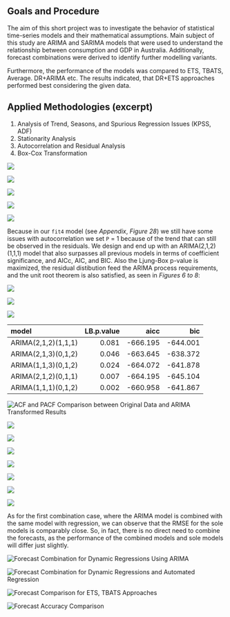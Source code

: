 Goals and Procedure
-------------------

The aim of this short project was to investigate the behavior of
statistical time-series models and their mathematical assumptions. Main
subject of this study are ARIMA and SARIMA models that were used to
understand the relationship between consumption and GDP in Australia.
Additionally, forecast combinations were derived to identify further
modelling variants.

Furthermore, the performance of the models was compared to ETS, TBATS,
Average. DR+ARIMA etc. The results indicated, that DR+ETS approaches
performed best considering the given data.

Applied Methodologies (excerpt)
-------------------------------

1.  Analysis of Trend, Seasons, and Spurious Regression Issues (KPSS,
    ADF)
2.  Stationarity Analysis
3.  Autocorrelation and Residual Analysis
4.  Box-Cox Transformation

![](readme_files/figure-markdown_github/Figure%201%20Disposable%20income%20Analysis-1.png)

![](readme_files/figure-markdown_github/Figure%202%20residuals%20analysis-1.png)

![](readme_files/figure-markdown_github/Figure%203%20log-diff-1.png)

![](readme_files/figure-markdown_github/Figure%204%20ARIMA%20(2,1,3)(0,1,2)-1.png)

![](readme_files/figure-markdown_github/Figure%205%20residual%20analysis-1.png)

Because in our `fit4` model (see *Appendix*, *Figure 28*) we still have
some issues with autocorrelation we set `P` = 1 because of the trend
that can still be observed in the residuals. We design and end up with
an ARIMA(2,1,2)(1,1,1) model that also surpasses all previous models in
terms of coefficient significance, and AICc, AIC, and BIC. Also the
Ljung-Box p-value is maximized, the residual distibution feed the ARIMA
process requirements, and the unit root theorem is also satisfied, as
seen in *Figures 6 to 8*:

![](readme_files/figure-markdown_github/Figure%206%20model,%20ACF%20and%20PACF-1.png)

![](readme_files/figure-markdown_github/Figure%207%20residual%20analysis-1.png)

![](readme_files/figure-markdown_github/Figure%208%20characterisitc%20roots-1.png)

| model               |  LB.p.value|      aicc|       bic|
|:--------------------|-----------:|---------:|---------:|
| ARIMA(2,1,2)(1,1,1) |       0.081|  -666.195|  -644.001|
| ARIMA(2,1,3)(0,1,2) |       0.046|  -663.645|  -638.372|
| ARIMA(1,1,3)(0,1,2) |       0.024|  -664.072|  -641.878|
| ARIMA(2,1,2)(0,1,1) |       0.007|  -664.195|  -645.104|
| ARIMA(1,1,1)(0,1,2) |       0.002|  -660.958|  -641.867|

![ACF and PACF Comparison between Original Data and ARIMA Transformed
Results](readme_files/figure-markdown_github/Figure%202%20ACF%20and%20PACF%20comparison-1.png)

![](readme_files/figure-markdown_github/ARIMA%20forecast-1.png)

![](readme_files/figure-markdown_github/Comparison%20of%20ARIMA%20DR-1.png)

![](readme_files/figure-markdown_github/Figure%2012%20ACF%20and%20PACF%20comparison-1.png)

![](readme_files/figure-markdown_github/Figure%2013%20residual%20analysis%20DR-1.png)

![](readme_files/figure-markdown_github/Figure%2014%20errors%20comparison-1.png)

![](readme_files/figure-markdown_github/Figure%2015%20errors%20comparison-1.png)

![](readme_files/figure-markdown_github/Figure%2017%20forecasts%20comparison-1.png)

As for the first combination case, where the ARIMA model is combined
with the same model with regression, we can observe that the RMSE for
the sole models is comparably close. So, in fact, there is no direct
need to combine the forecasts, as the performance of the combined models
and sole models will differ just slightly.

![Forecast Combination for Dynamic Regressions Using
ARIMA](readme_files/figure-markdown_github/ARIMA%20and%20DR%20plot-1.png)

![Forecast Combination for Dynamic Regressions and Automated
Regression](readme_files/figure-markdown_github/Manual%20and%20autoARIMA%20plot-1.png)

![Forecast Comparison for ETS, TBATS
Approaches](readme_files/figure-markdown_github/unnamed-chunk-1-1.png)

![Forecast Accuracy
Comparison](readme_files/figure-markdown_github/Figure%20Measurements%20comparison-1.png)
